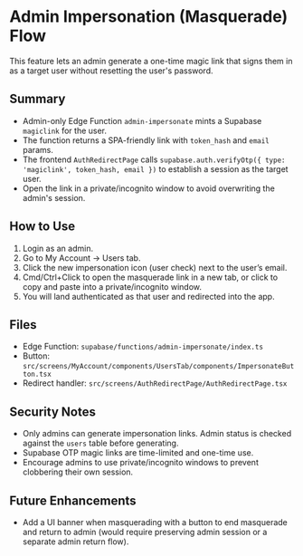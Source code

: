# Admin Impersonation (Masquerade) Flow

This feature lets an admin generate a one-time magic link that signs them in as a target user without resetting the user's password.

## Summary

- Admin-only Edge Function `admin-impersonate` mints a Supabase `magiclink` for the user.
- The function returns a SPA-friendly link with `token_hash` and `email` params.
- The frontend `AuthRedirectPage` calls `supabase.auth.verifyOtp({ type: 'magiclink', token_hash, email })` to establish a session as the target user.
- Open the link in a private/incognito window to avoid overwriting the admin's session.

## How to Use

1. Login as an admin.
2. Go to My Account → Users tab.
3. Click the new impersonation icon (user check) next to the user’s email.
4. Cmd/Ctrl+Click to open the masquerade link in a new tab, or click to copy and paste into a private/incognito window.
5. You will land authenticated as that user and redirected into the app.

## Files

- Edge Function: `supabase/functions/admin-impersonate/index.ts`
- Button: `src/screens/MyAccount/components/UsersTab/components/ImpersonateButton.tsx`
- Redirect handler: `src/screens/AuthRedirectPage/AuthRedirectPage.tsx`

## Security Notes

- Only admins can generate impersonation links. Admin status is checked against the `users` table before generating.
- Supabase OTP magic links are time-limited and one-time use.
- Encourage admins to use private/incognito windows to prevent clobbering their own session.

## Future Enhancements

- Add a UI banner when masquerading with a button to end masquerade and return to admin (would require preserving admin session or a separate admin return flow).

